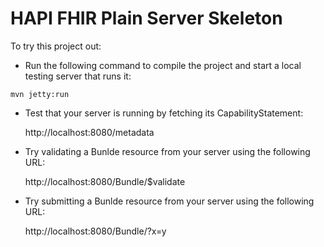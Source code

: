# HAPI FHIR Plain Server Skeleton

To try this project out:

- Run the following command to compile the project and start a local testing
  server that runs it:

```
mvn jetty:run
```

- Test that your server is running by fetching its CapabilityStatement:

  http://localhost:8080/metadata

- Try validating a Bunlde resource from your server using the following URL:

  http://localhost:8080/Bundle/$validate

- Try submitting a Bunlde resource from your server using the following URL:

  http://localhost:8080/Bundle/?x=y
